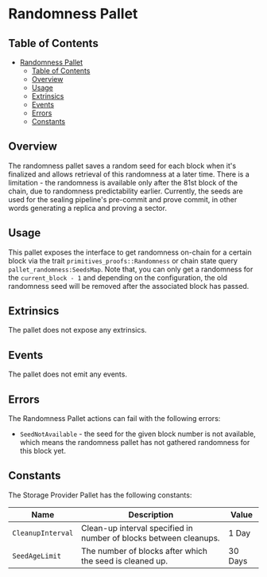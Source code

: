 # Randomness Pallet

## Table of Contents

- [Randomness Pallet](#randomness-pallet)
  - [Table of Contents](#table-of-contents)
  - [Overview](#overview)
  - [Usage](#usage)
  - [Extrinsics](#extrinsics)
  - [Events](#events)
  - [Errors](#errors)
  - [Constants](#constants)

## Overview

The randomness pallet saves a random seed for each block when it's finalized and allows retrieval of this randomness at a later time.
There is a limitation - the randomness is available only after the 81st block of the chain, due to randomness predictability earlier.
Currently, the seeds are used for the sealing pipeline's pre-commit and prove commit, in other words generating a replica and proving a sector.

## Usage

This pallet exposes the interface to get randomness on-chain for a certain block via the trait `primitives_proofs::Randomness`
or chain state query `pallet_randomness:SeedsMap`.
Note that, you can only get a randomness for the `current_block - 1` and depending on the configuration, the old randomness seed will be removed after the associated block has passed.

## Extrinsics

The pallet does not expose any extrinsics.

## Events

The pallet does not emit any events.

## Errors

The Randomness Pallet actions can fail with the following errors:

- `SeedNotAvailable` - the seed for the given block number is not available, which means the randomness pallet has not gathered randomness for this block yet.

## Constants

The Storage Provider Pallet has the following constants:

| Name              | Description                                                       | Value   |
| ----------------- | ----------------------------------------------------------------- | ------- |
| `CleanupInterval` | Clean-up interval specified in number of blocks between cleanups. | 1 Day   |
| `SeedAgeLimit`    | The number of blocks after which the seed is cleaned up.          | 30 Days |

